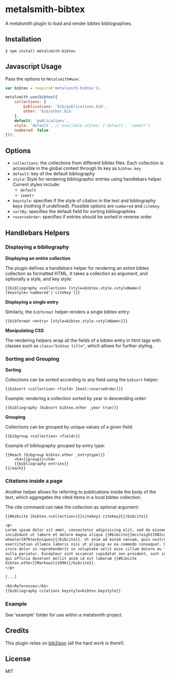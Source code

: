 # metalsmith-bibtex

A metalsmith plugin to load and render bibtex bibliographies.

## Installation

```
$ npm install metalsmith-bibtex
```

## Javascript Usage

Pass the options to `Metalsmith#use`:

```javascript
var bibtex = require('metalsmith-bibtex');

metalsmith.use(bibtex({
    collections: {
        publications: 'bib/publications.bib',
        other: 'bib/other.bib'
    },
    default: 'publications',
    style: 'default', // available styles: ['default', 'ieeetr']
    numbered: false
}));
```

## Options

* `collections`: the collections from different bibtex files. Each collection is accessible in the global context through its key as `bibtex.key`
* `default`: key of the default bibliography
* `style`: Style for rendering bibliographic entries using handlebars helper. Current styles include:
    * `default`
    * `ieeetr`
* `keystyle`: specifies if the style of citation in the text and bibliography keys (nothing if undefined). Possible options are `numbered` and `citekey`.
* `sortBy`: specifies the default field for sorting bibliographies.
* `reverseOrder`: specifies if entries should be sorted in reverse order.

## Handlebars Helpers

### Displaying a bibliography

__Displaying an entire collection__

The plugin defines a handlebars helper for rendering an entire bibtex collection as formatted HTML. It takes a collection as argument, and optionally a style, and key style:

```
{{bibliography <collection> [style=bibtex.style.<styleName>] [keystyle='numbered'|'citekey']}}
```

__Displaying a single entry__

Similarly, the `bibformat` helper renders a single bibtex entry:

```
{{bibformat <entry> [style=bibtex.style.<styleName>]}}
```

__Manipulating CSS__

The rendering helpers wrap all the fields of a bibtex entry in html tags with classes such as `class="bibtex title"`, which allows for further styling.

### Sorting and Grouping

__Sorting__

Collections can be sorted according to any field using the `bibsort` helper:

```
{{bibsort <collection> <field> [bool:reverseOrder]}}
```

Example: rendering a collection sorted by year in descending order:

```
{{bibliography (bibsort bibtex.other _year true)}}
```

__Grouping__

Collections can be grouped by unique values of a given field:

```
{{bibgroup <collection> <field>}}
```

Example of bibliography grouped by entry type:

```
{{#each (bibgroup bibtex.other _entrytype)}}
    <h4>{{group}}</h4>
    {{bibliography entries}}
{{/each}}
```

### Citations inside a page

Another helper allows for referring to publications inside the body of the text, which aggregates the cited items in a local bibtex collection.

The cite command can take the collection as optional argument:
```
{{#bibcite [bibtex.<collection>]}}citekey1 citekey2{{/bibcite}}
```

```html
<p>
Lorem ipsum dolor sit amet, consectetur adipisicing elit, sed do eiusmod tempor
incididunt ut labore et dolore magna aliqua {{#bibcite}}mccreight1982complete
wheeler1976techniques{{/bibcite}}. Ut enim ad minim veniam, quis nostrud
exercitation ullamco laboris nisi ut aliquip ex ea commodo consequat. Duis aute
irure dolor in reprehenderit in voluptate velit esse cillum dolore eu fugiat
nulla pariatur. Excepteur sint occaecat cupidatat non proident, sunt in culpa
qui officia deserunt mollit anim id est laborum {{#bibcite
bibtex.other}}Markowitz1996{{/bibcite}}.
</p>

[...]

<h1>References</h1>
{{bibliography citations keystyle=bibtex.keystyle}}
```

### Example

See 'example' folder for use within a metalsmith project.

## Credits

This plugin relies on [bib2json](https://github.com/mayanklahiri/bib2json) (all the hard work is there!).

## License

MIT
